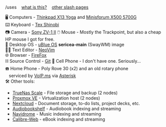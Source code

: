 /uses&nbsp;&nbsp;&nbsp;&nbsp;[what is this?](https://slashpages.net/#uses)&nbsp;&nbsp;&nbsp;&nbsp;[other slash pages](/slashes.md)

🖥️ Computers - [Thinkpad X13 Yoga](https://www.lenovo.com/ca/en/p/laptops/thinkpad/thinkpadx/thinkpad-x13-yoga/22tpx13x3y1) and [Minisforum X500 5700G](https://droix.net/product/minisforum-elitemini-x500/)<br>
⌨️ Keyboard - [Tex Shinobi](https://tex.com.tw/products/shinobi)<br>
📷 Camera - [Sony ZV-1 II](https://electronics.sony.ca/imaging/compact-cameras/all-compact-cameras/p/zv1m2-b)
🖱️ Mouse - Mostly the Trackpoint, but also a cheap HP mouse I got for free.<br>
🐧 Desktop OS - [uBlue OS](https://universal-blue.org) **sericea-main** (SwayWM) image<br>
👨‍💻 Text Editor - [NeoVim](https://neovim.io)<br>
🌐 Browser - [FireFox](https://mozilla.org/firefox)<br>
⛓️ Source Control - [Git](https://git-scm.com)
📳 Cell Phone - I don't have one. Seriously...<br>
☎️ Home Phone - Poly Rove 30 (x2) and an old rotary phone<br>
&nbsp;&nbsp;&nbsp;serviced by [VoIP.ms](https://voip.ms) via [Asterisk](https://www.asterisk.org)<br>
🛠️ Other tools:

* [TrueNas Scale](https://truenas.com) - File storage and backup (2 nodes)<br>
* [Proxmox VE](https://proxmox.com) - Virtualization host (2 nodes)<br>
* [Nextcloud](https://nextcloud.com) - Document storage, to-do lists, project decks, etc.<br>
* [Audiobookshelf](https://audiobookshelf.org) - Audiobook indexing and streaming
* [Navidrome](https://navidrome.org) - Music indexing and streaming
* [Calibre-Web](https://github.com/janeczku/calibre-web) - eBook indexing and streaming
